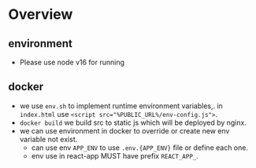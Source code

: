 # Overview

## environment

- Please use node v16 for running

## docker

- we use `env.sh` to implement runtime environment variables,. in `index.html` use `<script src="%PUBLIC_URL%/env-config.js">`.
- `docker build` we build src to static js which will be deployed by nginx.
- we can use environment in docker to override or create new env variable not exist.
  - can use env `APP_ENV` to use `.env.{APP_ENV}` file or define each one.
  - env use in react-app MUST have prefix `REACT_APP_`.
